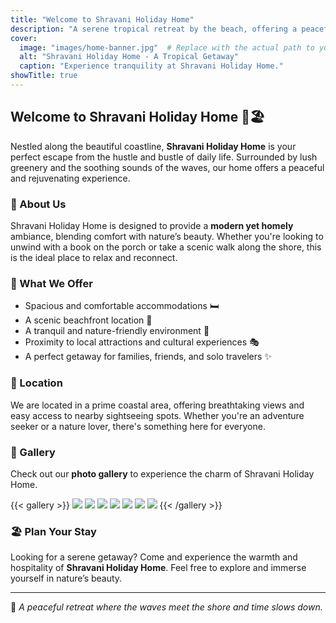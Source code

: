 ```yaml
---
title: "Welcome to Shravani Holiday Home"
description: "A serene tropical retreat by the beach, offering a peaceful and rejuvenating escape."
cover:
  image: "images/home-banner.jpg"  # Replace with the actual path to your banner image
  alt: "Shravani Holiday Home - A Tropical Getaway"
  caption: "Experience tranquility at Shravani Holiday Home."
showTitle: true
---
```


## Welcome to Shravani Holiday Home 🌴🏖️

Nestled along the beautiful coastline, **Shravani Holiday Home** is your perfect escape from the hustle and bustle of daily life. Surrounded by lush greenery and the soothing sounds of the waves, our home offers a peaceful and rejuvenating experience.

### 🌊 About Us
Shravani Holiday Home is designed to provide a **modern yet homely** ambiance, blending comfort with nature’s beauty. Whether you're looking to unwind with a book on the porch or take a scenic walk along the shore, this is the ideal place to relax and reconnect.

### 🏡 What We Offer
- Spacious and comfortable accommodations 🛏️
- A scenic beachfront location 🌅
- A tranquil and nature-friendly environment 🌿
- Proximity to local attractions and cultural experiences 🎭
- A perfect getaway for families, friends, and solo travelers ✨

### 📍 Location
We are located in a prime coastal area, offering breathtaking views and easy access to nearby sightseeing spots. Whether you're an adventure seeker or a nature lover, there's something here for everyone.

### 📸 Gallery
Check out our **photo gallery** to experience the charm of Shravani Holiday Home. 

<!-- {{< carousel images="gallery/*.jpg" aspectRatio="21-9" interval="2500" >}} -->

{{< gallery >}}
  <img src="gallery/02.jpg" class="grid-w33" />
  <img src="gallery/03.jpg" class="grid-w33" />
  <img src="gallery/04.jpg" class="grid-w33" />
  <img src="gallery/05.jpg" class="grid-w33" />
  <img src="gallery/06.jpg" class="grid-w33" />
  <img src="gallery/07.jpg" class="grid-w33" />
  <img src="gallery/01.jpg" class="grid-w33" />
{{< /gallery >}}

<!-- ![Scenic view of the beach](images/gallery1.jpg)  
![Cozy outdoor seating](images/gallery2.jpg)  
![Lush green surroundings](images/gallery3.jpg) -->

### 🏖️ Plan Your Stay
Looking for a serene getaway? Come and experience the warmth and hospitality of **Shravani Holiday Home**. Feel free to explore and immerse yourself in nature’s beauty.

---

🌟 *A peaceful retreat where the waves meet the shore and time slows down.*
